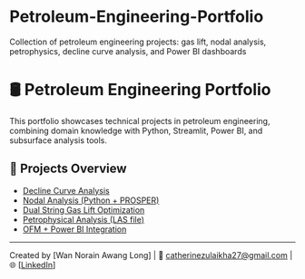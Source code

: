 # Petroleum-Engineering-Portfolio
Collection of petroleum engineering projects: gas lift, nodal analysis, petrophysics, decline curve analysis, and Power BI dashboards

# 🛢️ Petroleum Engineering Portfolio

This portfolio showcases technical projects in petroleum engineering, combining domain knowledge with Python, Streamlit, Power BI, and subsurface analysis tools.

## 📁 Projects Overview

- [Decline Curve Analysis](decline-curve-analysis/)
- [Nodal Analysis (Python + PROSPER)](nodal-analysis/)
- [Dual String Gas Lift Optimization](dual-string-gas-lift/)
- [Petrophysical Analysis (LAS file)](petrophysics-analysis/)
- [OFM + Power BI Integration](powerbi-integration/)

---
Created by [Wan Norain Awang Long] | 📧 catherinezulaikha27@gmail.com | 🌐 [[LinkedIn](https://linkedin.com/in/wannorainawanglong/)]
